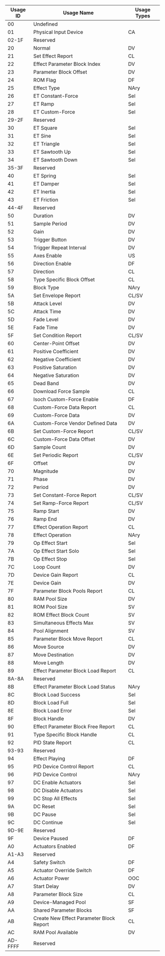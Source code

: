 | Usage ID | Usage Name                                    | Usage Types |
|----------|-----------------------------------------------|-------------|
| 00       | Undefined                                     |             |
| 01       | Physical  Input  Device                       | CA          |
| 02-1F    | Reserved                                      |             |
| 20       | Normal                                        | DV          |
| 21       | Set  Effect  Report                           | CL          |
| 22       | Effect Parameter Block Index                  | DV          |
| 23       | Parameter Block Offset                        | DV          |
| 24       | ROM Flag                                      | DF          |
| 25       | Effect  Type                                  | NAry        |
| 26       | ET Constant-Force                             | Sel         |
| 27       | ET Ramp                                       | Sel         |
| 28       | ET Custom-Force                               | Sel         |
| 29-2F    | Reserved                                      |             |
| 30       | ET Square                                     | Sel         |
| 31       | ET Sine                                       | Sel         |
| 32       | ET Triangle                                   | Sel         |
| 33       | ET Sawtooth Up                                | Sel         |
| 34       | ET Sawtooth Down                              | Sel         |
| 35-3F    | Reserved                                      |             |
| 40       | ET Spring                                     | Sel         |
| 41       | ET Damper                                     | Sel         |
| 42       | ET Inertia                                    | Sel         |
| 43       | ET Friction                                   | Sel         |
| 44-4F    | Reserved                                      |             |
| 50       | Duration                                      | DV          |
| 51       | Sample Period                                 | DV          |
| 52       | Gain                                          | DV          |
| 53       | Trigger Button                                | DV          |
| 54       | Trigger Repeat Interval                       | DV          |
| 55       | Axes Enable                                   | US          |
| 56       | Direction Enable                              | DF          |
| 57       | Direction                                     | CL          |
| 58       | Type  Specific  Block  Offset                 | CL          |
| 59       | Block  Type                                   | NAry        |
| 5A       | Set  Envelope  Report                         | CL/SV       |
| 5B       | Attack Level                                  | DV          |
| 5C       | Attack Time                                   | DV          |
| 5D       | Fade Level                                    | DV          |
| 5E       | Fade Time                                     | DV          |
| 5F       | Set  Condition  Report                        | CL/SV       |
| 60       | Center-Point Offset                           | DV          |
| 61       | Positive Coefficient                          | DV          |
| 62       | Negative Coefficient                          | DV          |
| 63       | Positive Saturation                           | DV          |
| 64       | Negative Saturation                           | DV          |
| 65       | Dead Band                                     | DV          |
| 66       | Download  Force  Sample                       | CL          |
| 67       | Isoch Custom-Force Enable                     | DF          |
| 68       | Custom-Force  Data  Report                    | CL          |
| 69       | Custom-Force Data                             | DV          |
| 6A       | Custom-Force Vendor Defined Data              | DV          |
| 6B       | Set  Custom-Force  Report                     | CL/SV       |
| 6C       | Custom-Force Data Offset                      | DV          |
| 6D       | Sample Count                                  | DV          |
| 6E       | Set  Periodic  Report                         | CL/SV       |
| 6F       | Offset                                        | DV          |
| 70       | Magnitude                                     | DV          |
| 71       | Phase                                         | DV          |
| 72       | Period                                        | DV          |
| 73       | Set  Constant-Force  Report                   | CL/SV       |
| 74       | Set  Ramp-Force  Report                       | CL/SV       |
| 75       | Ramp Start                                    | DV          |
| 76       | Ramp End                                      | DV          |
| 77       | Effect  Operation  Report                     | CL          |
| 78       | Effect  Operation                             | NAry        |
| 79       | Op Effect Start                               | Sel         |
| 7A       | Op Effect Start Solo                          | Sel         |
| 7B       | Op Effect Stop                                | Sel         |
| 7C       | Loop Count                                    | DV          |
| 7D       | Device  Gain  Report                          | CL          |
| 7E       | Device Gain                                   | DV          |
| 7F       | Parameter  Block  Pools  Report               | CL          |
| 80       | RAM Pool Size                                 | DV          |
| 81       | ROM Pool Size                                 | SV          |
| 82       | ROM Effect Block Count                        | SV          |
| 83       | Simultaneous Effects Max                      | SV          |
| 84       | Pool Alignment                                | SV          |
| 85       | Parameter  Block  Move  Report                | CL          |
| 86       | Move Source                                   | DV          |
| 87       | Move Destination                              | DV          |
| 88       | Move Length                                   | DV          |
| 89       | Effect  Parameter  Block  Load  Report        | CL          |
| 8A-8A    | Reserved                                      |             |
| 8B       | Effect  Parameter  Block  Load  Status        | NAry        |
| 8C       | Block Load Success                            | Sel         |
| 8D       | Block Load Full                               | Sel         |
| 8E       | Block Load Error                              | Sel         |
| 8F       | Block Handle                                  | DV          |
| 90       | Effect  Parameter  Block  Free  Report        | CL          |
| 91       | Type  Specific  Block  Handle                 | CL          |
| 92       | PID  State  Report                            | CL          |
| 93-93    | Reserved                                      |             |
| 94       | Effect Playing                                | DF          |
| 95       | PID  Device  Control  Report                  | CL          |
| 96       | PID  Device  Control                          | NAry        |
| 97       | DC Enable Actuators                           | Sel         |
| 98       | DC Disable Actuators                          | Sel         |
| 99       | DC Stop All Effects                           | Sel         |
| 9A       | DC Reset                                      | Sel         |
| 9B       | DC Pause                                      | Sel         |
| 9C       | DC Continue                                   | Sel         |
| 9D-9E    | Reserved                                      |             |
| 9F       | Device Paused                                 | DF          |
| A0       | Actuators Enabled                             | DF          |
| A1-A3    | Reserved                                      |             |
| A4       | Safety Switch                                 | DF          |
| A5       | Actuator Override Switch                      | DF          |
| A6       | Actuator Power                                | OOC         |
| A7       | Start Delay                                   | DV          |
| A8       | Parameter  Block  Size                        | CL          |
| A9       | Device-Managed Pool                           | SF          |
| AA       | Shared Parameter Blocks                       | SF          |
| AB       | Create  New  Effect  Parameter  Block  Report | CL          |
| AC       | RAM Pool Available                            | DV          |
| AD-FFFF  | Reserved                                      |             |
